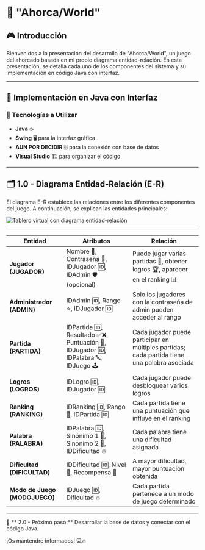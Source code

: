 
# 📌 "Ahorca/World"

## 🎮 Introducción

Bienvenidos a la presentación del desarrollo de "Ahorca/World", un juego del ahorcado basada en mi propio diagrama entidad-relación. En esta presentación, se detalla cada uno de los componentes del sistema y su implementación en código Java con interfaz.

---


## 🚀 Implementación en Java con Interfaz

### 🔹 Tecnologías a Utilizar
- **Java** ☕
- **Swing** 🖥️ para la interfaz gráfica
- **AUN POR DECIDIR** 🗄️ para la conexión con base de datos
- **Visual Studio** 🏗️ para organizar el código

---

## 🗂️ 1.0 - Diagrama Entidad-Relación (E-R)

El diagrama E-R establece las relaciones entre los diferentes componentes del juego. A continuación, se explican las entidades principales:

![Tablero virtual con diagrama entidad-relación](https://github.com/user-attachments/assets/b86809e1-1c79-4da6-a3ba-6c0fe013cab6)

---

| Entidad       | Atributos                                      | Relación                                                                 |
|--------------|----------------------------------------------|------------------------------------------------------------------------|
| **Jugador (JUGADOR)** | Nombre 📝,  Contraseña 🔑,  IDJugador 🆔,  IDAdmin 🛡️ (opcional) | Puede jugar varias partidas 🎲, obtener logros 🏆, aparecer en el ranking 📊 |
| **Administrador (ADMIN)** | IDAdmin 🆔, Rango ⭐, IDJugador 🆔 | Solo los jugadores con la contraseña de admin pueden acceder al rango |
| **Partida (PARTIDA)** | IDPartida 🆔, Resultado ✅❌, Puntuación 🎯, IDJugador 🆔, IDPalabra 🔤, IDJuego 🕹️ | Cada jugador puede participar en múltiples partidas; cada partida tiene una palabra asociada |
| **Logros (LOGROS)** | IDLogro 🆔, IDJugador 🆔 | Cada jugador puede desbloquear varios logros |
| **Ranking (RANKING)** | IDRanking 🆔, Rango 🏅, IDPartida 🆔 | Cada partida tiene una puntuación que influye en el ranking |
| **Palabra (PALABRA)** | IDPalabra 🆔, Sinónimo 1 📝, Sinónimo 2 📝, IDDificultad 🔥 | Cada palabra tiene una dificultad asignada |
| **Dificultad (DIFICULTAD)** | IDDificultad 🆔, Nivel 📶, Recompensa 🎁 | A mayor dificultad, mayor puntuación obtenida |
| **Modo de Juego (MODOJUEGO)** | IDJuego 🆔, Dificultad 🔥 | Cada partida pertenece a un modo de juego determinado |

---

🎯 ** 2.0 - Próximo paso:** Desarrollar la base de datos y conectar con el código Java. 

¡Os mantendre informados! 💻🔥

